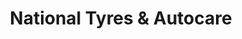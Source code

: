 ---
title: "National Tyres & Autocare"
url: /burnley/national-tyres-and-autocare/
shop: car repair
---